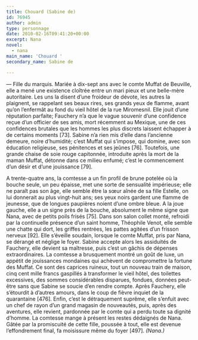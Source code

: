 ```yaml
---
title: Chouard (Sabine de)
id: 76945
author: admin
type: personnage
date: 2010-02-16T09:41:20+00:00
excerpt: Nana
novel:
  - nana
main_name: 'Chouard '
secondary_name: Sabine de

---
```

— Fille du marquis. Mariée à dix-sept ans avec le comte Muffat de Beuville, elle a mené une existence cloîtrée entre un mari pieux et une belle-mère autoritaire. Les uns la disent d&rsquo;une froideur de dévote, les autres la plaignent, se rappelant ses beaux rires, ses grands yeux de flamme, avant qu&rsquo;on l&rsquo;enfermât au fond du vieil hôtel de la rue Miromesnil. Elle jouit d&rsquo;une réputation parfaite; Fauchery n&rsquo;a que le vague souvenir d&rsquo;une confidence reçue d&rsquo;un officier de ses amis, mort récemment au Mexique, une de ces confidences brutales que les hommes les plus discrets laissent échapper à de certains moments [73]. Sabine n&rsquo;a rien mis d&rsquo;elle dans l&rsquo;ancienne demeure, noire d&rsquo;humidité; c&rsquo;est Muffat qui s&rsquo;impose, qui domine, avec son éducation religieuse, ses pénitences et ses jeûnes [76]. Toutefois, une grande chaise de soie rouge capitonnée, introduite après la mort de la maman Muffat, détonne dans ce milieu enfumé; c&rsquo;est le commencement d&rsquo;un désir et d&rsquo;une jouissance [79].

A trente-quatre ans, la comtesse a un fin profil de brune potelée où la bouche seule, un peu épaisse, met une sorte de sensualité impérieuse; elle ne paraît pas son âge, elle semble être la sœur aînée de sa fille Estelle, on lui donnerait au plus vingt-huit ans; ses yeux noirs gardent une flamme de jeunesse, que de longues paupières noient d&rsquo;une ombre bleue. A la joue gauche, elle a un signe près de la bouche, absolument le même signe que Nana, avec de petits poils frisés [75]. Dans son salon collet monté, refroidi par la continuelle présence d&rsquo;un saint homme, Théophile Venot, elle semble une chatte qui dort, les griffes rentrées, les pattes agitées d&rsquo;un frisson nerveux [92]. Elle s&rsquo;éveille soudain, lorsque le comte Muffat, pris par Nana, se dérangé et néglige le foyer. Sabine accepte alors les assiduités de Fauchery, elle devient sa maîtresse, puis c&rsquo;est un gâchis de dépenses extraordinaires. La comtesse a brusquement montré un goût de luxe, un appétit de jouissances mondaines qui achèvent de compromettre la fortune des Muffat. Ce sont des caprices ruineux, tout un nouveau train de maison, cinq cent mille francs gaspillés à transformer le vieil hôtel, des toilettes excessives, des sommes considérables disparues, fondues, données peut-être sans que Sabine se soucie d&rsquo;en rendre compte. Après Fauchery, elle s&rsquo;étourdit à d&rsquo;autres amours, dans le coup de fièvre inquiet de la quarantaine [476]. Enfin, c&rsquo;est le détraquement suprême, elle s&rsquo;enfuit avec un chef de rayon d&rsquo;un grand magasin de nouveautés, puis, après des aventures, elle revient, pardonnée par le comte qui a perdu toute sa dignité d&rsquo;homme. La comtesse mange à présent les restes dédaignés de Nana. Gâtée par la promiscuité de cette fille, poussée à tout, elle est devenue l&rsquo;effondrement final, fa moisissure même du foyer [497]. _(Nana.)_